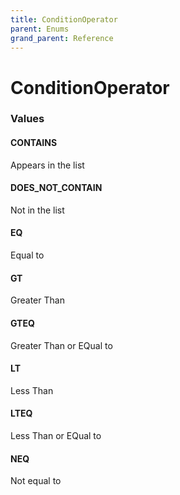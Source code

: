 ```yaml
---
title: ConditionOperator
parent: Enums
grand_parent: Reference
---
```


# ConditionOperator

<h3 id="values">Values</h3>

  <h4 id="contains" class="name anchored">CONTAINS</h4>

  <div class="description-wrapper">
   <p>Appears in the list</p>
  </div>

  <h4 id="does_not_contain" class="name anchored">DOES_NOT_CONTAIN</h4>

  <div class="description-wrapper">
   <p>Not in the list</p>
  </div>

  <h4 id="eq" class="name anchored">EQ</h4>

  <div class="description-wrapper">
   <p>Equal to</p>
  </div>

  <h4 id="gt" class="name anchored">GT</h4>

  <div class="description-wrapper">
   <p>Greater Than</p>
  </div>

  <h4 id="gteq" class="name anchored">GTEQ</h4>

  <div class="description-wrapper">
   <p>Greater Than or EQual to</p>
  </div>

  <h4 id="lt" class="name anchored">LT</h4>

  <div class="description-wrapper">
   <p>Less Than</p>
  </div>

  <h4 id="lteq" class="name anchored">LTEQ</h4>

  <div class="description-wrapper">
   <p>Less Than or EQual to</p>
  </div>

  <h4 id="neq" class="name anchored">NEQ</h4>

  <div class="description-wrapper">
   <p>Not equal to</p>
  </div>

